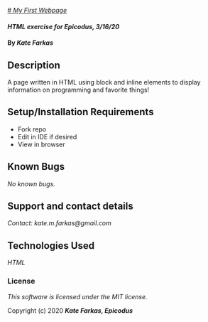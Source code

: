 [# _My First Webpage_](https://k8thedinosaur.github.io/my-first-webpage/)

#### _HTML exercise for Epicodus, 3/16/20_

#### By _**Kate Farkas**_

## Description

A page written in HTML using block and inline elements to display information on programming and favorite things!

## Setup/Installation Requirements

* Fork repo
* Edit in IDE if desired
* View in browser

## Known Bugs

_No known bugs._

## Support and contact details

_Contact: kate.m.farkas@gmail.com_

## Technologies Used

_HTML_

### License

*This software is licensed under the MIT license.*

Copyright (c) 2020 **_Kate Farkas, Epicodus_**
